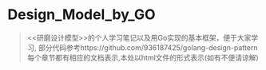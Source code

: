 # Design_Model_by_GO
><<研磨设计模型>>的个人学习笔记以及用Go实现的基本框架，便于大家学习,
部分代码参考https://github.com/936187425/golang-design-pattern    
>每个章节都有相应的文档表示,本处以html文件的形式表示(如有不便请谅解)
